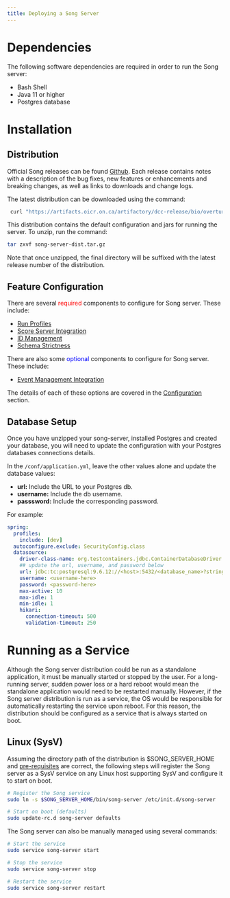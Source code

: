 ```yaml
---
title: Deploying a Song Server
---
```


# Dependencies
The following software dependencies are required in order to run the Song server:

- Bash Shell
- Java 11 or higher
- Postgres database


# Installation
## Distribution 
Official Song releases can be found [Github](https://github.com/overture-stack/SONG/releases). Each release contains notes with a description of the bug fixes, new features or enhancements and breaking changes, as well as links to downloads and change logs. 

The latest distribution can be downloaded using the command: 
```bash
 curl "https://artifacts.oicr.on.ca/artifactory/dcc-release/bio/overture/song-server/[RELEASE]/song-server-[RELEASE]-dist.tar.gz" -Ls -o song-server-dist.tar.gz    

```
This distribution contains the default configuration and jars for running the server. To unzip, run the command:

```bash
tar zxvf song-server-dist.tar.gz
```

Note that once unzipped, the final directory will be suffixed with the latest release number of the distribution. 

## Feature Configuration
There are several <span style="color:red"> required</span> components to configure for Song server.  These include: 
- [Run Profiles](/documentation/song/installation/configuration/profiles) 
- [Score Server Integration](/documentation/song/installation/configuration/score) 
- [ID Management](/documentation/song/installation/configuration/id)
- [Schema Strictness](/documentation/song/installation/configuration/schema)

There are also some <span style="color:blue">optional</span> components to configure for Song server.  These include:  
- [Event Management Integration](/documentation/song/installation/configuration/kafka)

The details of each of these options are covered in the [Configuration](/documentation/song/installation/configuration/) section. 

## Database Setup 
Once you have unzipped your song-server, installed Postgres and created your database, you will need to update the configuration with your Postgres databases connections details.  

In the `/conf/application.yml`, leave the other values alone and update the database values: 
- **url:** Include the URL to your Postgres db. 
- **username:** Include the db username.
- **passsword:**  Include the corresponding password.

For example: 
```yaml
spring:
  profiles:
    include: [dev]
  autoconfigure.exclude: SecurityConfig.class
  datasource:
    driver-class-name: org.testcontainers.jdbc.ContainerDatabaseDriver
    ## update the url, username, and password below
    url: jdbc:tc:postgresql:9.6.12://<host>:5432/<database_name>?stringtype=unspecified
    username: <username-here>
    password: <password-here>
    max-active: 10
    max-idle: 1
    min-idle: 1
    hikari:
      connection-timeout: 500
      validation-timeout: 250
```
#  Running as a Service
Although the Song server distribution could be run as a standalone application, it must be manually started or stopped by the user. For a long-running server, sudden power loss or a hard reboot would mean the standalone application would need to be restarted manually. However, if the Song server distribution is run as a service, the OS would be responsible for automatically restarting the service upon reboot. For this reason, the distribution should be configured as a service that is always started on boot.

## Linux (SysV)
Assuming the directory path of the distribution is $SONG_SERVER_HOME and [pre-requisites](/documentation/song/installation/installation/#dependencies) are correct, the following steps will register the Song server as a SysV service on any Linux host supporting SysV and configure it to start on boot.

``` bash
# Register the Song service
sudo ln -s $SONG_SERVER_HOME/bin/song-server /etc/init.d/song-server

# Start on boot (defaults)
sudo update-rc.d song-server defaults
```

The Song server can also be manually managed using several commands:
``` bash
# Start the service
sudo service song-server start

# Stop the service
sudo service song-server stop

# Restart the service
sudo service song-server restart

```
